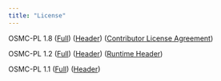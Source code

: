 ```yaml
---
title: "License"
---
```


OSMC-PL 1.8 (<a href="/osmc-pl/osmc-pl-1.8.txt" target="_self">Full</a>) (<a href="/osmc-pl/osmc-pl-1.8-header.txt" target="_self">Header</a>) (<a href="/developersresources/contributor-license-agreement" target="_self">Contributor License Agreement</a>)

OSMC-PL 1.2 (<a href="/osmc-pl/osmc-pl-1.2.txt" target="_self">Full</a>) (<a href="/osmc-pl/osmc-pl-1.2-header.txt" target="_self">Header</a>) (<a href="/osmc-pl/osmc-pl-1.2-runtime.txt" target="_self">Runtime Header</a>)

OSMC-PL 1.1 (<a href="http://openmodelica.org/osmc-pl/osmc-pl-1.1.txt" target="_self">Full</a>) (<a href="http://openmodelica.org/osmc-pl/osmc-pl-1.1-header.txt" target="_self">Header</a>)